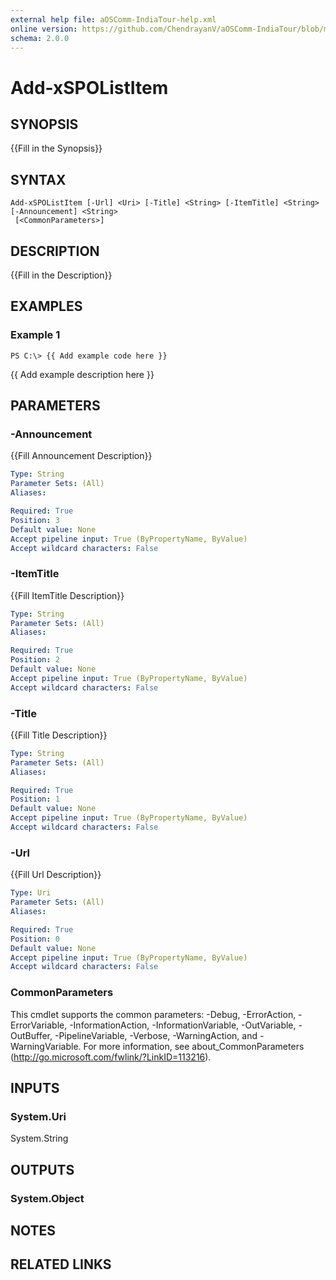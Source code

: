 ```yaml
---
external help file: aOSComm-IndiaTour-help.xml
online version: https://github.com/ChendrayanV/aOSComm-IndiaTour/blob/master/docs/Add-xSPOListItem.md
schema: 2.0.0
---
```


# Add-xSPOListItem

## SYNOPSIS
{{Fill in the Synopsis}}

## SYNTAX

```
Add-xSPOListItem [-Url] <Uri> [-Title] <String> [-ItemTitle] <String> [-Announcement] <String>
 [<CommonParameters>]
```

## DESCRIPTION
{{Fill in the Description}}

## EXAMPLES

### Example 1
```
PS C:\> {{ Add example code here }}
```

{{ Add example description here }}

## PARAMETERS

### -Announcement
{{Fill Announcement Description}}

```yaml
Type: String
Parameter Sets: (All)
Aliases: 

Required: True
Position: 3
Default value: None
Accept pipeline input: True (ByPropertyName, ByValue)
Accept wildcard characters: False
```

### -ItemTitle
{{Fill ItemTitle Description}}

```yaml
Type: String
Parameter Sets: (All)
Aliases: 

Required: True
Position: 2
Default value: None
Accept pipeline input: True (ByPropertyName, ByValue)
Accept wildcard characters: False
```

### -Title
{{Fill Title Description}}

```yaml
Type: String
Parameter Sets: (All)
Aliases: 

Required: True
Position: 1
Default value: None
Accept pipeline input: True (ByPropertyName, ByValue)
Accept wildcard characters: False
```

### -Url
{{Fill Url Description}}

```yaml
Type: Uri
Parameter Sets: (All)
Aliases: 

Required: True
Position: 0
Default value: None
Accept pipeline input: True (ByPropertyName, ByValue)
Accept wildcard characters: False
```

### CommonParameters
This cmdlet supports the common parameters: -Debug, -ErrorAction, -ErrorVariable, -InformationAction, -InformationVariable, -OutVariable, -OutBuffer, -PipelineVariable, -Verbose, -WarningAction, and -WarningVariable. For more information, see about_CommonParameters (http://go.microsoft.com/fwlink/?LinkID=113216).

## INPUTS

### System.Uri
System.String

## OUTPUTS

### System.Object

## NOTES

## RELATED LINKS
